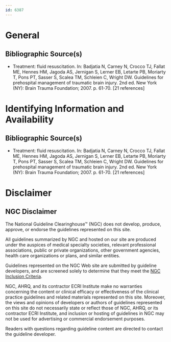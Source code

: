 ```yaml
---
id: 6387
---
```


# General

## Bibliographic Source(s)

- Treatment: fluid resuscitation. In: Badjatia N, Carney N, Crocco TJ, Fallat ME, Hennes HM, Jagoda AS, Jernigan S, Lerner EB, Letarte PB, Moriarty T, Pons PT, Sasser S, Scalea TM, Schleien C, Wright DW. Guidelines for prehospital management of traumatic brain injury. 2nd ed. New York (NY): Brain Trauma Foundation; 2007. p. 61-70. [21 references]

# Identifying Information and Availability

## Bibliographic Source(s)

- Treatment: fluid resuscitation. In: Badjatia N, Carney N, Crocco TJ, Fallat ME, Hennes HM, Jagoda AS, Jernigan S, Lerner EB, Letarte PB, Moriarty T, Pons PT, Sasser S, Scalea TM, Schleien C, Wright DW. Guidelines for prehospital management of traumatic brain injury. 2nd ed. New York (NY): Brain Trauma Foundation; 2007. p. 61-70. [21 references]

# Disclaimer

## NGC Disclaimer

The National Guideline Clearinghouse™ (NGC) does not develop, produce, approve, or endorse the guidelines represented on this site.

All guidelines summarized by NGC and hosted on our site are produced under the auspices of medical specialty societies, relevant professional associations, public or private organizations, other government agencies, health care organizations or plans, and similar entities.

Guidelines represented on the NGC Web site are submitted by guideline developers, and are screened solely to determine that they meet the [NGC Inclusion Criteria](/help-and-about/summaries/inclusion-criteria).

NGC, AHRQ, and its contractor ECRI Institute make no warranties concerning the content or clinical efficacy or effectiveness of the clinical practice guidelines and related materials represented on this site. Moreover, the views and opinions of developers or authors of guidelines represented on this site do not necessarily state or reflect those of NGC, AHRQ, or its contractor ECRI Institute, and inclusion or hosting of guidelines in NGC may not be used for advertising or commercial endorsement purposes.

Readers with questions regarding guideline content are directed to contact the guideline developer.

